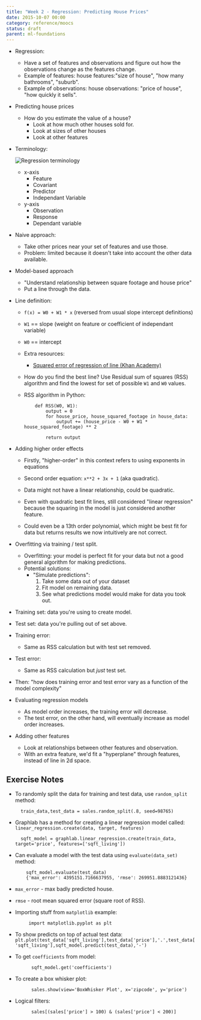 ```yaml
---
title: "Week 2 - Regression: Predicting House Prices"
date: 2015-10-07 00:00
category: reference/moocs
status: draft
parent: ml-foundations
---
```


* Regression:
    * Have a set of features and observations and figure out how the observations change as the features change.
    * Example of features: house features:"size of house", "how many bathrooms", "suburb".
    * Example of observations: house observations: "price of house", "how quickly it sells".

* Predicting house prices
    * How do you estimate the value of a house?
        * Look at how much other houses sold for.
        * Look at sizes of other houses
        * Look at other features

* Terminology:

    ![Regression terminology](/_media/ml-foundations-regression-terminology.png)

    * x-axis
        * Feature
        * Covariant
        * Predictor
        * Independant Variable
    * y-axis
       * Observation
       * Response
       * Dependant variable

* Naive approach:
    * Take other prices near your set of features and use those.
    * Problem: limited because it doesn't take into account the other data available.

* Model-based approach
    * "Understand relationship between square footage and house price"
    * Put a line through the data.
    
* Line definition:
    * ``f(x) = W0 + W1 * x`` (reversed from usual slope intercept definitions)
    * ``W1`` == slope (weight on feature or coefficient of independant variable)
    * ``W0`` == intercept

    * Extra resources:
        * [Squared error of regression of line (Khan Academy)](https://www.khanacademy.org/math/probability/regression/regression-correlation/v/squared-error-of-regression-line)

    * How do you find the best line? Use Residual sum of squares (RSS) algorithm and find the lowest for set of possible ``W1`` and ``W0`` values.

    * RSS algorithm in Python:

              def RSS(W0, W1):
                  output = 0
                  for house_price, house_squared_footage in house_data:
                      output += (house_price - W0 + W1 * house_squared_footage) ** 2

                  return output

* Adding higher order effects
    * Firstly, "higher-order" in this context refers to using exponents in equations
    * Second order equation: ``x**2 + 3x + 1`` (aka quadratic).
    
    * Data might not have a linear relationship, could be quadratic.
    * Even with quadratic best fit lines, still considered "linear regression" because the squaring in the model is just considered another feature.
    * Could even be a 13th order polynomial, which might be best fit for data but returns results we now intuitively are not correct.

* Overfitting via training / test split.
    * Overfitting: your model is perfect fit for your data but not a good general algorithm for making predictions.
    * Potential solutions:
        * "Simulate predictions":
            1. Take some data out of your dataset
            2. Fit model on remaining data.
            3. See what predictions model would make for data you took out.
* Training set: data you're using to create model.
* Test set: data you're pulling out of set above.
* Training error:
    * Same as RSS calculation but with test set removed.
* Test error:
    * Same as RSS calculation but *just* test set.
* Then: "how does training error and test error vary as a function of the model complexity"

* Evaluating regression models
    * As model order increases, the training error will decrease.
    * The test error, on the other hand, will eventually increase as model order increases.

* Adding other features
    * Look at relationships between other features and observation.
    * With an extra feature, we'd fit a "hyperplane" through features, instead of line in 2d space.

## Exercise Notes

* To randomly split the data for training and test data, use ``random_split`` method:

        train_data,test_data = sales.random_split(.8, seed=98765)

* Graphlab has a method for creating a linear regression model called: ```linear_regression.create(data, target, features)```

        sqft_model = graphlab.linear_regression.create(train_data, target='price', features=['sqft_living'])

* Can evaluate a model with the test data using ``evaluate(data_set)`` method:

          sqft_model.evaluate(test_data)
          {'max_error': 4395151.7166637955, 'rmse': 269951.8883121436}

* ```max_error``` - max badly predicted house.
* ```rmse``` - root mean squared error (square root of RSS).

* Importing stuff from ``matplotlib`` example:

           import matplotlib.pyplot as plt

* To show predicts on top of actual test data: ```plt.plot(test_data['sqft_living'],test_data['price'],'.',test_data['sqft_living'],sqft_model.predict(test_data),'-')```

* To get ```coefficients``` from model:

            sqft_model.get('coefficients')

* To create a box whisker plot:

            sales.show(view='BoxWhisker Plot', x='zipcode', y='price')

* Logical filters:

            sales[(sales['price'] > 100) & (sales['price'] < 200)]